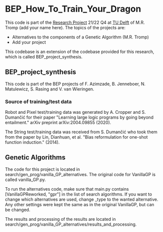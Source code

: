 # BEP_How_To_Train_Your_Dragon

This code is part of the [Research Project](https://github.com/TU-Delft-CSE/Research-Project)  21/22 Q4 at [TU Delft](https://https//github.com/TU-Delft-CSE) of M.R. Tromp (add your name here). The topics of the projects are:
- Alternatives to the components of a Genetic Algorithm (M.R. Tromp)
- Add your project


This codebase is an extension of the codebase provided for this research, which is called BEP_project_synthesis.

## BEP_project_synthesis

This code is part of the BEP projects of F. Azimzade, B. Jenneboer, N. Matulewicz, S. Rasing and V. van Wieringen.

### Source of training/test data
Robot and Pixel test/training data was generated by A. Cropper and S. Dumančić for their paper "Learning large logic programs by going beyond entailment." arXiv preprint arXiv:2004.09855 (2020).

The String test/training data was received from S. Dumančić who took them from the paper by Lin, Dianhuan, et al. "Bias reformulation for one-shot function induction." (2014).


## Genetic Algorithms
The code for this project is located in search/gen_prog/vanilla_GP_alternatives. The original code for VanillaGP is called vanilla_GP.py. 

To run the alternatives code, make sure that main.py contains [VanillaGPReworked, "gpr"] in the list of search algorithms.
If you want to change which alternatives are used, change <component>_type to the wanted alternative. 
Any other settings were kept the same as in the original VanillaGP, but can be changed. 

The results and processing of the results are located in search/gen_prog/vanilla_GP_alternatives/results_and_processing.

